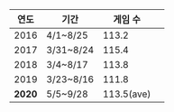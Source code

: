 | 연도     | 기간      | 게임 수    |      |
| -------- | --------- | ---------- | ---- |
| 2016     | 4/1~8/25  | 113.2      |      |
| 2017     | 3/31~8/24 | 115.4      |      |
| 2018     | 3/4~8/17  | 113.8      |      |
| 2019     | 3/23~8/16 | 111.8      |      |
| **2020** | 5/5~9/28  | 113.5(ave) |      |

